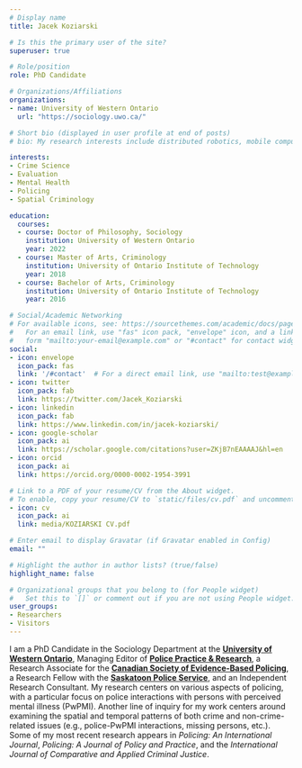 ```yaml
---
# Display name
title: Jacek Koziarski

# Is this the primary user of the site?
superuser: true

# Role/position
role: PhD Candidate

# Organizations/Affiliations
organizations:
- name: University of Western Ontario
  url: "https://sociology.uwo.ca/"

# Short bio (displayed in user profile at end of posts)
# bio: My research interests include distributed robotics, mobile computing and programmable matter.

interests:
- Crime Science
- Evaluation
- Mental Health
- Policing
- Spatial Criminology

education:
  courses:
  - course: Doctor of Philosophy, Sociology
    institution: University of Western Ontario
    year: 2022
  - course: Master of Arts, Criminology
    institution: University of Ontario Institute of Technology
    year: 2018
  - course: Bachelor of Arts, Criminology
    institution: University of Ontario Institute of Technology
    year: 2016

# Social/Academic Networking
# For available icons, see: https://sourcethemes.com/academic/docs/page-builder/#icons
#   For an email link, use "fas" icon pack, "envelope" icon, and a link in the
#   form "mailto:your-email@example.com" or "#contact" for contact widget.
social:
- icon: envelope
  icon_pack: fas
  link: '/#contact'  # For a direct email link, use "mailto:test@example.org".
- icon: twitter
  icon_pack: fab
  link: https://twitter.com/Jacek_Koziarski
- icon: linkedin
  icon_pack: fab
  link: https://www.linkedin.com/in/jacek-koziarski/
- icon: google-scholar
  icon_pack: ai
  link: https://scholar.google.com/citations?user=ZKjB7nEAAAAJ&hl=en
- icon: orcid
  icon_pack: ai
  link: https://orcid.org/0000-0002-1954-3991

# Link to a PDF of your resume/CV from the About widget.
# To enable, copy your resume/CV to `static/files/cv.pdf` and uncomment the lines below.
- icon: cv
  icon_pack: ai
  link: media/KOZIARSKI CV.pdf

# Enter email to display Gravatar (if Gravatar enabled in Config)
email: ""

# Highlight the author in author lists? (true/false)
highlight_name: false

# Organizational groups that you belong to (for People widget)
#   Set this to `[]` or comment out if you are not using People widget.
user_groups:
- Researchers
- Visitors
---
```


I am a PhD Candidate in the Sociology Department at the [**University of Western Ontario**](https://sociology.uwo.ca/), Managing Editor of [**Police Practice & Research**](https://www.tandfonline.com/action/journalInformation?show=aimsScope&journalCode=gppr20), a Research Associate for the [**Canadian Society of Evidence-Based Policing**](https://www.can-sebp.net/), a Research Fellow with the [**Saskatoon Police Service**](https://saskatoonpolice.ca/), and an Independent Research Consultant. My research centers on various aspects of policing, with a particular focus on police interactions with persons with perceived mental illness (PwPMI). Another line of inquiry for my work centers around examining the spatial and temporal patterns of both crime and non-crime-related issues (e.g., police-PwPMI interactions, missing persons, etc.). Some of my most recent research appears in *Policing: An International Journal*, *Policing: A Journal of Policy and Practice*, and the *International Journal of Comparative and Applied Criminal Justice*.
